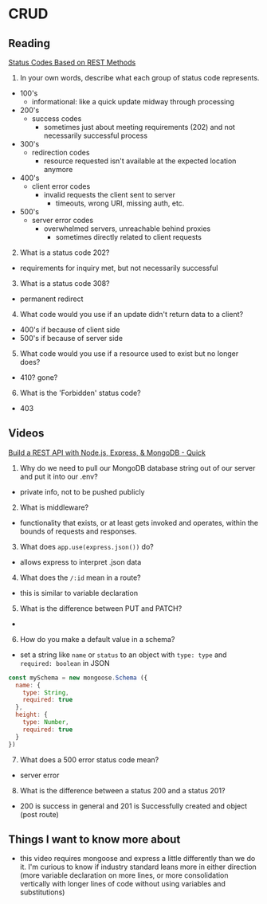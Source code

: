 # CRUD

## Reading

[Status Codes Based on REST Methods](https://www.moesif.com/blog/technical/api-design/Which-HTTP-Status-Code-To-Use-For-Every-CRUD-App/)

1. In your own words, describe what each group of status code represents.
- 100's
  - informational: like a quick update midway through processing
- 200's
  - success codes
    - sometimes just about meeting requirements (202) and not necessarily successful process 
- 300's
  - redirection codes
    - resource requested isn't available at the expected location anymore
- 400's
  - client error codes
    - invalid requests the client sent to server
      - timeouts, wrong URI, missing auth, etc.
- 500's
  - server error codes
    - overwhelmed servers, unreachable behind proxies
      - sometimes directly related to client requests
2. What is a status code 202?
  - requirements for inquiry met, but not necessarily successful
3. What is a status code 308?
  - permanent redirect
4. What code would you use if an update didn't return data to a client?
  - 400's if because of client side
  - 500's if because of server side
5. What code would you use if a resource used to exist but no longer does?
  - 410? gone?
6. What is the 'Forbidden' status code?
  - 403

## Videos

[Build a REST API with Node.js, Express, & MongoDB - Quick](https://www.youtube.com/channel/UCFbNIlppjAuEX4znoulh0Cw)

1. Why do we need to pull our MongoDB database string out of our server and put it into our .env?
  - private info, not to be pushed publicly
2. What is middleware?
  - functionality that exists, or at least gets invoked and operates, within the bounds of requests and responses.
3. What does `app.use(express.json())` do?
  - allows express to interpret .json data
4. What does the `/:id` mean in a route?
  - this is similar to variable declaration
5. What is the difference between PUT and PATCH?
  - 
6. How do you make a default value in a schema?
  - set a string like `name` or `status` to an object with `type: type` and `required: boolean` in JSON
  ```js
  const mySchema = new mongoose.Schema ({
    name: {
      type: String,
      required: true
    },
    height: {
      type: Number,
      required: true
    }
  })
  ```
7. What does a 500 error status code mean?
  - server error
8. What is the difference between a status 200 and a status 201?
  - 200 is success in general and 201 is Successfully created and object (post route)

## Things I want to know more about
- this video requires mongoose and express a little differently than we do it. I'm curious to know if industry standard leans more in either direction (more variable declaration on more lines, or more consolidation vertically with longer lines of code without using variables and substitutions)